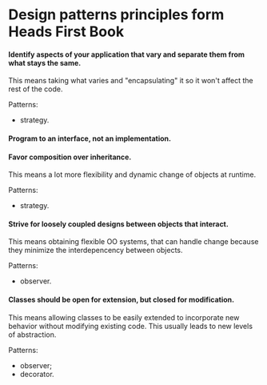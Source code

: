 # Design patterns principles form Heads First Book

#### Identify aspects of your application that vary and separate them from what stays the same.

This means taking what varies and "encapsulating" it so it won't affect the rest of the code.

Patterns:
* strategy.

#### Program to an interface, not an implementation.

#### Favor composition over inheritance.

This means a lot more flexibility and dynamic change of objects at runtime.

Patterns:
* strategy.

#### Strive for loosely coupled designs between objects that interact.

This means obtaining flexible OO systems, that can handle change because they minimize the interdepencency between objects.

Patterns:
* observer.

#### Classes should be open for extension, but closed for modification.

This means allowing classes to be easily extended to incorporate new behavior without modifying existing code.
This usually leads to new levels of abstraction.

Patterns:
* observer;
* decorator.
